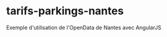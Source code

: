 tarifs-parkings-nantes
======================

Exemple d'utilisation de l'OpenData de Nantes avec AngularJS
